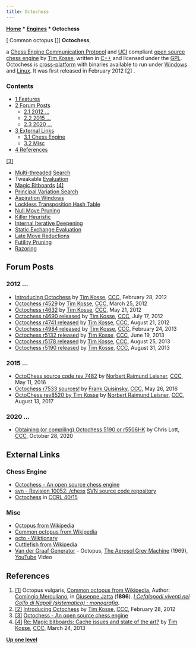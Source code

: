 ```yaml
---
title: Octochess
---
```

**[Home](Home "Home") \* [Engines](Engines "Engines") \* Octochess**



[ Common octopus <a id="cite-note-1" href="#cite-ref-1">[1]</a>
**Octochess**,  

a [Chess Engine Communication Protocol](Chess_Engine_Communication_Protocol "Chess Engine Communication Protocol") and [UCI](UCI "UCI") compliant [open source chess engine](Category:Open_Source "Category:Open Source") by [Tim Kosse](Tim_Kosse "Tim Kosse"), written in [C++](Cpp "Cpp") and licensed under the [GPL](Free_Software_Foundation#GPL "Free Software Foundation"). 
Octochess is [cross-platform](https://en.wikipedia.org/wiki/Cross-platform) with binaries available to run under [Windows](Windows "Windows") and [Linux](Linux "Linux"). It was first released in February 2012 <a id="cite-note-2" href="#cite-ref-2">[2]</a> . 



### Contents


* [1 Features](#features)
* [2 Forum Posts](#forum-posts)
	+ [2.1 2012 ...](#2012-...)
	+ [2.2 2015 ...](#2015-...)
	+ [2.3 2020 ...](#2020-...)
* [3 External Links](#external-links)
	+ [3.1 Chess Engine](#chess-engine)
	+ [3.2 Misc](#misc)
* [4 References](#references)






<a id="cite-note-3" href="#cite-ref-3">[3]</a>



* [Multi-threaded](Thread "Thread") [Search](Parallel_Search "Parallel Search")
* Tweakable [Evaluation](Evaluation "Evaluation")
* [Magic Bitboards](Magic_Bitboards "Magic Bitboards") <a id="cite-note-4" href="#cite-ref-4">[4]</a>
* [Principal Variation Search](Principal_Variation_Search "Principal Variation Search")
* [Aspiration Windows](Aspiration_Windows "Aspiration Windows")
* [Lockless Transposition Hash Table](Shared_Hash_Table#Lockless "Shared Hash Table")
* [Null Move Pruning](Null_Move_Pruning "Null Move Pruning")
* [Killer Heuristic](Killer_Heuristic "Killer Heuristic")
* [Internal Iterative Deepening](Internal_Iterative_Deepening "Internal Iterative Deepening")
* [Static Exchange Evaluation](Static_Exchange_Evaluation "Static Exchange Evaluation")
* [Late Move Reductions](Late_Move_Reductions "Late Move Reductions")
* [Futility Pruning](Futility_Pruning "Futility Pruning")
* [Razoring](Razoring "Razoring")


## Forum Posts


### 2012 ...


* [Introducing Octochess](http://www.talkchess.com/forum/viewtopic.php?t=42676) by [Tim Kosse](Tim_Kosse "Tim Kosse"), [CCC](CCC "CCC"), February 28, 2012
* [Octochess r4529](http://www.talkchess.com/forum/viewtopic.php?t=43015) by [Tim Kosse](Tim_Kosse "Tim Kosse"), [CCC](CCC "CCC"), March 25, 2012
* [Octochess r4632](http://www.talkchess.com/forum/viewtopic.php?t=43790) by [Tim Kosse](Tim_Kosse "Tim Kosse"), [CCC](CCC "CCC"), May 21, 2012
* [Octochess r4690 released](http://www.talkchess.com/forum/viewtopic.php?t=44471) by [Tim Kosse](Tim_Kosse "Tim Kosse"), [CCC](CCC "CCC"), July 17, 2012
* [Octochess r4741 released](http://www.talkchess.com/forum/viewtopic.php?t=44859) by [Tim Kosse](Tim_Kosse "Tim Kosse"), [CCC](CCC "CCC"), August 21, 2012
* [Octochess r4984 released](http://www.talkchess.com/forum/viewtopic.php?t=47316) by [Tim Kosse](Tim_Kosse "Tim Kosse"), [CCC](CCC "CCC"), February 24, 2013
* [Octochess r5132 released](http://www.talkchess.com/forum/viewtopic.php?t=48347) by [Tim Kosse](Tim_Kosse "Tim Kosse"), [CCC](CCC "CCC"), June 19, 2013
* [Octochess r5178 released](http://www.talkchess.com/forum/viewtopic.php?t=49096) by [Tim Kosse](Tim_Kosse "Tim Kosse"), [CCC](CCC "CCC"), August 25, 2013
* [Octochess r5190 released](http://www.talkchess.com/forum/viewtopic.php?t=49183) by [Tim Kosse](Tim_Kosse "Tim Kosse"), [CCC](CCC "CCC"), August 31, 2013


### 2015 ...


* [OctoChess source code rev 7482](http://www.talkchess.com/forum/viewtopic.php?t=60129) by [Norbert Raimund Leisner](Norbert_Raimund_Leisner "Norbert Raimund Leisner"), [CCC](CCC "CCC"), May 11, 2016
* [Octochess r7533 sources!](http://www.talkchess.com/forum3/viewtopic.php?f=2&t=60286) by [Frank Quisinsky](Frank_Quisinsky "Frank Quisinsky"), [CCC](CCC "CCC"), May 26, 2016
* [OctoChess rev8520 by Tim Kosse](http://www.talkchess.com/forum/viewtopic.php?t=64887) by [Norbert Raimund Leisner](Norbert_Raimund_Leisner "Norbert Raimund Leisner"), [CCC](CCC "CCC"), August 13, 2017


### 2020 ...


* [Obtaining (or compiling) Octochess 5190 or r5506HK](http://www.talkchess.com/forum3/viewtopic.php?f=2&t=75578) by Chris Lott, [CCC](CCC "CCC"), October 28, 2020


## External Links


### Chess Engine


* [Octochess - An open source chess engine](http://octochess.org/)
* [svn - Revision 10052: /chess](https://svn.filezilla-project.org/svn/chess/) [SVN source code repository](https://en.wikipedia.org/wiki/Apache_Subversion)
* [Octochess](http://computerchess.org.uk/ccrl/4040/cgi/compare_engines.cgi?family=Octochess&print=Rating+list&print=Results+table&print=LOS+table&print=Ponder+hit+table&print=Eval+difference+table&print=Comopp+gamenum+table&print=Overlap+table&print=Score+with+common+opponents) in [CCRL 40/15](CCRL "CCRL")


### Misc


* [Octopus from Wikipedia](https://en.wikipedia.org/wiki/Octopus)
* [Common octopus from Wikipedia](https://en.wikipedia.org/wiki/Common_octopus)
* [octo - Wiktionary](https://en.wiktionary.org/wiki/octo)
* [Cuttlefish from Wikipedia](https://en.wikipedia.org/wiki/Cuttlefish)
* [Van der Graaf Generator](Category:Van_der_Graaf_Generator "Category:Van der Graaf Generator") - Octopus, [The Aerosol Grey Machine](https://en.wikipedia.org/wiki/The_Aerosol_Grey_Machine) (1969), [YouTube](https://en.wikipedia.org/wiki/YouTube) Video


 
## References


1. <a id="cite-ref-1" href="#cite-note-1">[1]</a> Octopus vulgaris, [Common octopus from Wikipedia](https://en.wikipedia.org/wiki/Common_octopus), Author: [Comingio Merculiano](https://commons.wikimedia.org/wiki/Category:Comingio_Merculiano), in [Giuseppe Jatta](https://it.wikipedia.org/wiki/Giuseppe_Jatta) (**1896**). *[I Cefalopodi viventi nel Golfo di Napoli (sistematica) : monografia](https://archive.org/details/icefalopodiviven00jatt)*.
2. <a id="cite-ref-2" href="#cite-note-2">[2]</a> [Introducing Octochess](http://www.talkchess.com/forum/viewtopic.php?t=42676) by [Tim Kosse](Tim_Kosse "Tim Kosse"), [CCC](CCC "CCC"), February 28, 2012
3. <a id="cite-ref-3" href="#cite-note-3">[3]</a> [Octochess - An open source chess engine](http://octochess.org/)
4. <a id="cite-ref-4" href="#cite-note-4">[4]</a> [Re: Magic bitboards: Cache issues and state of the art?](http://www.talkchess.com/forum/viewtopic.php?p=512051#512051) by [Tim Kosse](Tim_Kosse "Tim Kosse"), [CCC](CCC "CCC"), March 24, 2013

**[Up one level](Engines "Engines")**







 
